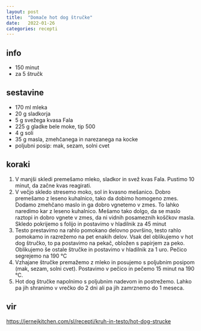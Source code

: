 ```yaml
---
layout: post
title:  "Domače hot dog štručke"
date:   2022-01-26
categories: recepti
---
```

## info  
  * 150 minut
  * za 5 štručk

## sestavine
  * 170 ml mleka 
  * 20 g sladkorja
  * 5 g svežega kvasa Fala
  * 225 g gladke bele moke, tip 500 
  * 4 g soli
  * 35 g masla, zmehčanega in narezanega na kocke
  * poljubni posip: mak, sezam, solni cvet

## koraki
  1. V manjši skledi premešamo mleko, sladkor in svež kvas Fala. Pustimo 10 minut, da začne kvas reagirati.
  2. V večjo skledo stresemo moko, sol in kvasno mešanico. Dobro premešamo z leseno kuhalnico, tako da dobimo homogeno zmes. 
  Dodamo zmehčano maslo in ga dobro vgnetemo v zmes. To lahko naredimo kar z leseno kuhalnico. 
  Mešamo tako dolgo, da se maslo raztopi in dobro vgnete v zmes, da ni vidnih posameznih koščkov masla. 
  Skledo pokrijemo s folijo in postavimo v hladilnik za 45 minut
  3. Testo prestavimo na rahlo pomokano delovno površino, testo rahlo pomokamo in razrežemo na pet enakih delov. Vsak del oblikujemo v hot dog štručko, to pa postavimo na pekač, obložen s papirjem za peko. Oblikujemo še ostale štručke in postavimo v hladilnik za 1 uro. Pečico segrejemo na 190 °C 
  4. Vzhajane štručke premažemo z mleko in posujemo s poljubnim posipom (mak, sezam, solni cvet). Postavimo v pečico in pečemo 15 minut na 190 °C.
  5. Hot dog štručke napolnimo s poljubnim nadevom in postrežemo. Lahko pa jih shranimo v vrečko do 2 dni ali pa jih zamrznemo do 1 meseca.

## vir
https://jernejkitchen.com/sl/recepti/kruh-in-testo/hot-dog-strucke
